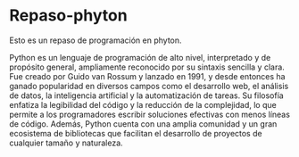 # Repaso-phyton
Esto es un repaso de programación en phyton.

Python es un lenguaje de programación de alto nivel, interpretado y de propósito general, ampliamente reconocido por su sintaxis sencilla y clara. Fue creado por Guido van Rossum y lanzado en 1991, y desde entonces ha ganado popularidad en diversos campos como el desarrollo web, el análisis de datos, la inteligencia artificial y la automatización de tareas. Su filosofía enfatiza la legibilidad del código y la reducción de la complejidad, lo que permite a los programadores escribir soluciones efectivas con menos líneas de código. Además, Python cuenta con una amplia comunidad y un gran ecosistema de bibliotecas que facilitan el desarrollo de proyectos de cualquier tamaño y naturaleza.
